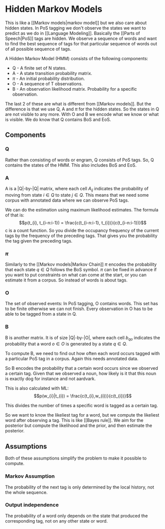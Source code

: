 # Hidden Markov Models 
This is like a [[Markov models|markov model]] but we also care about hidden states. In PoS tagging we don't observe the states we want to predict as we do in [[Language Modeling]]. Basically the [[Parts of Speech|PoS]] tags are hidden. We observe a sequence of words and want to find the best sequence of tags for that particular sequence of words out of all possible sequence of tags.

A Hidden Markov Model (HMM) consists of the following components:
- Q - A finite set of N states.
- A - A state transition probability matrix.
- $\pi$ - An initial probability distribution.
- O - A sequence of T observations.
- B - An observation likelihood matrix. Probability for a specific observation. 

The last 2 of these are what is different from [[Markov models]]. But the difference is that we use Q, A and $\pi$ for the hidden states. So the states in Q are not visible to any more. With O and B we encode what we know or what is visible. We do know that Q contains BoS and EoS.

## Components

### Q
Rather than consisting of words or engram, Q consists of PoS tags. So, Q contains the states of the HMM. This also includes BoS and EoS. 

### A

A is a |Q|-by-|Q| matrix, where each cell $A_{ij}$ indicates the probability of moving from state $i \in Q$ to state $j \in Q$. This means that we need some corpus with annotated data where we can observe PoS tags.

We can do the estimation using maximum likelihood estimates. The formula of that is: $$p(t_{i}, t_{i-n:i-1}) = \frac{c(t_{i-n:i-1}, t_{i})}{c(t_{i-n:i-1})}$$
c is a count function. So you divide the occupancy frequency of the current tags by the frequency of the preceding tags. That gives you the probability the tag given the preceding tags. 

### $\pi$
Similarly to the [[Markov models|Markov Chain]] $\pi$ encodes the probability that each state $q\in Q$ follows the BoS symbol. $\pi$ can be fixed in advance if you want to put constraints on what can come at the start, or you can estimate it from a corpus. So instead of words is about tags. 

### O 
The set of observed events: In PoS tagging, O contains words. This set has to be finite otherwise we can not finish. Every observation in O has to be able to be tagged from a state in Q. 

### B

B is another matrix. It is of size |Q|-by-|O|, where each cell $b_{qo}$ indicates the probability that a word $o \in O$ is generated by a state $q \in Q$. 

To compute B, we need to find out how often each word occurs tagged with a particular PoS tag in a corpus. Again this needs annotated data.

So B encodes the probability that a certain word occurs since we observed a certain tag. Given that we observed a noun, how likely is it that this noun is exactly dog for instance and not aardvark. 

This is also calculated with ML: $$p(w_{i}|t_{i}) = \frac{c(t_{i},w_{i})}{c(t_{i})}$$

This divides the number of times a specific word is tagged as a certain tag. 

So we want to know the likeliest tag for a word, but we compute the likeliest word after observing a tag. This is like [[Bayes rule]]. We aim for the posterior but compute the likelihood and the prior, and then estimate the posterior. 


## Assumptions 
Both of these assumptions simplify the problem to make it possible to compute. 

### Markov Assumption
The probability of the next tag is only determined by the local history, not the whole sequence.

### Output independence 
The probability of a word only depends on the state that produced the corresponding tag, not on any other state or word. 
